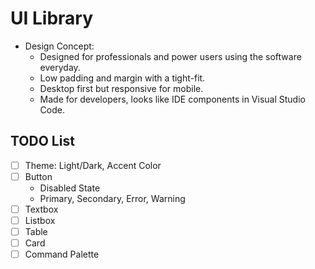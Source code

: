 # UI Library

- Design Concept:
    - Designed for professionals and power users using the software everyday.
    - Low padding and margin with a tight-fit.
    - Desktop first but responsive for mobile.
    - Made for developers, looks like IDE components in Visual Studio Code.

## TODO List

- [ ] Theme: Light/Dark, Accent Color
- [ ] Button
    - Disabled State
    - Primary, Secondary, Error, Warning
- [ ] Textbox
- [ ] Listbox
- [ ] Table
- [ ] Card
- [ ] Command Palette